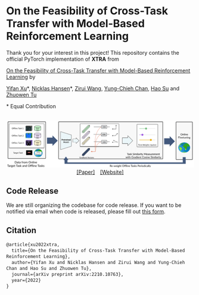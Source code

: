 # On the Feasibility of Cross-Task Transfer with Model-Based Reinforcement Learning

Thank you for your interest in this project! This repository contains the official PyTorch implementation of **XTRA** from 

[On the Feasibility of Cross-Task Transfer with Model-Based Reinforcement Learning](https://arxiv.org/abs/2210.10763) by

[Yifan Xu](https://yfxu.com/)\*, [Nicklas Hansen](https://nicklashansen.github.io/)\*, [Zirui Wang](https://zwcolin.github.io), [Yung-Chieh Chan](https://www.linkedin.com/in/jerry-chan-yc/), [Hao Su](http://ai.ucsd.edu/~haosu/) and [Zhuowen Tu](https://pages.ucsd.edu/~ztu/)

\* Equal Contribution

<p align="center">
  <br><img src='media/method.png?raw=true' width="800"/><br>
   <a href="https://arxiv.org/pdf/2210.10763.pdf">[Paper]</a>&emsp;<a href="https://nicklashansen.github.io/xtra">[Website]</a>
</p>

## Code Release

We are still organizing the codebase for code release. If you want to be notified via email when code is released, please fill out [this form](https://urldefense.com/v3/__https://docs.google.com/forms/d/e/1FAIpQLSd-DkT9RnRnb5gtofoVJOO2x06QI_sWz3KswICBxge4Ix0XaQ/viewform?vc=0&c=0&w=1&flr=0&usp=mail_form_link__;!!Mih3wA!B6y2bUrqFraPwxF-wshOjHQZOZDxCd6Y3rQXfQ93nIoj7s6LwTkPDB5DoZ7wj8gdLoSw_l-BlmQjOLKEUA$).

## Citation
```
@article{xu2022xtra,
  title={On the Feasibility of Cross-Task Transfer with Model-Based Reinforcement Learning},
  author={Yifan Xu and Nicklas Hansen and Zirui Wang and Yung-Chieh Chan and Hao Su and Zhuowen Tu},
  journal={arXiv preprint arXiv:2210.10763},
  year={2022}
}
```
